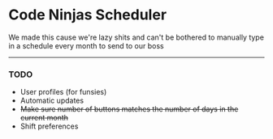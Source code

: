 # Code Ninjas Scheduler
We made this cause we're lazy shits and can't be bothered to manually type in a schedule every month to send to our boss

---
### TODO
 - User profiles (for funsies)
 - Automatic updates
 - ~~Make sure number of buttons matches the number of days in the current month~~
 - Shift preferences
